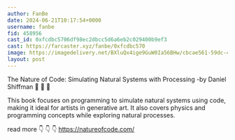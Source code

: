 ```yaml
---
author: FanBe
date: 2024-06-21T10:17:54+0000
username: fanbe
fid: 458956
cast_id: 0xfcdbc5706df98ec2dbcc5d6a6eb2c029400b9ef3
cast: https://farcaster.xyz/fanbe/0xfcdbc570
image: https://imagedelivery.net/BXluQx4ige9GuW0Ia56BHw/cbcae561-59dc-4364-3932-3b6b7b167300/original
layout: post
---
```


The Nature of Code: Simulating Natural Systems with Processing
-by Daniel Shiffman 💎 💎 💎

This book focuses on programming to simulate natural systems using code, making it ideal for artists in generative art. It also covers physics and programming concepts while exploring natural processes.

read more 👇 👇 👇
https://natureofcode.com/

<img src='https://imagedelivery.net/BXluQx4ige9GuW0Ia56BHw/cbcae561-59dc-4364-3932-3b6b7b167300/original' alt='' referrerpolicy='no-referrer'/>
<img src='https://imagedelivery.net/BXluQx4ige9GuW0Ia56BHw/1a3ec83c-e483-4605-ec9b-1447f0a58100/original' alt='' referrerpolicy='no-referrer'/>
